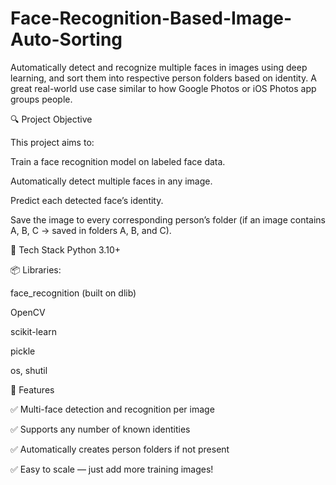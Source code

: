 # Face-Recognition-Based-Image-Auto-Sorting
Automatically detect and recognize multiple faces in images using deep learning, and sort them into respective person folders based on identity. A great real-world use case similar to how Google Photos or iOS Photos app groups people.

🔍 Project Objective

This project aims to:

Train a face recognition model on labeled face data.

Automatically detect multiple faces in any image.

Predict each detected face’s identity.

Save the image to every corresponding person’s folder (if an image contains A, B, C → saved in folders A, B, and C).

🧠 Tech Stack
 Python 3.10+

📦 Libraries:

face_recognition (built on dlib)

OpenCV

scikit-learn

pickle

os, shutil

📌 Features

✅ Multi-face detection and recognition per image

✅ Supports any number of known identities

✅ Automatically creates person folders if not present

✅ Easy to scale — just add more training images!
